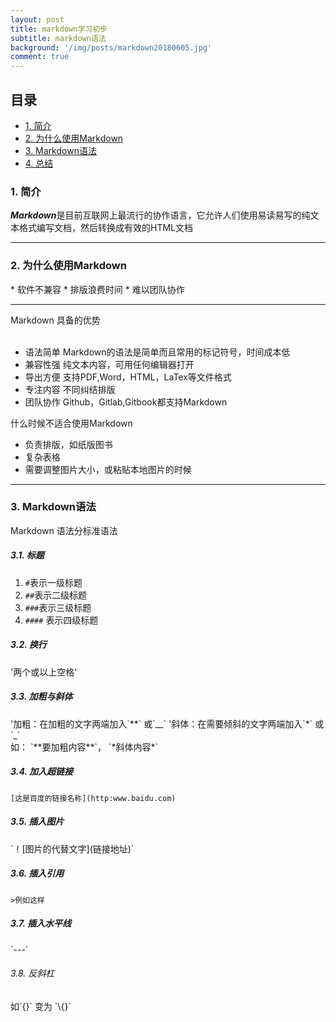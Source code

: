 ```yaml
---
layout: post
title: markdown学习初步
subtitle: markdown语法
background: '/img/posts/markdown20180605.jpg'
comment: true
---
```


## 目录
- [1. 简介](#1)
- [2. 为什么使用Markdown](#2)
- [3. Markdown语法](#3)
- [4. 总结](#4)


<h3 id="1">1. 简介</h3>

***Markdown***是目前互联网上最流行的协作语言，它允许人们使用易读易写的纯文本格式编写文档，然后转换成有效的HTML文档

---
<h3 id="2">2. 为什么使用Markdown</h3>
* 软件不兼容
* 排版浪费时间
* 难以团队协作

---
Markdown 具备的优势<br><br>

* 语法简单 Markdown的语法是简单而且常用的标记符号，时间成本低
* 兼容性强 纯文本内容，可用任何编辑器打开
* 导出方便 支持PDF,Word，HTML，LaTex等文件格式
* 专注内容 不同纠结排版
* 团队协作 Github，Gitlab,Gitbook都支持Markdown

什么时候不适合使用Markdown

* 负责排版，如纸版图书
* 复杂表格
* 需要调整图片大小，或粘贴本地图片的时候

---
<h3 id="3">3. Markdown语法</h3>

Markdown 语法分标准语法

<h5>3.1. 标题</h5>

1. `#`表示一级标题 
2. `##`表示二级标题
3. `###`表示三级标题
4. `####` 表示四级标题


<h5>3.2. 换行</h5>
	'两个或以上空格' 


<h5>3.3. 加粗与斜体</h5>
'加粗：在加粗的文字两端加入`**` 或`__`
'斜体：在需要倾斜的文字两端加入`*` 或`_`<br>
如： `**要加粗内容**`，
 	`*斜体内容*`


<h5>3.4. 加入超链接</h5>

 `[这是百度的链接名称](http:www.baidu.com)`

<h5>3.5. 插入图片</h5>
`！[图片的代替文字](链接地址)`


<h5>3.6. 插入引用</h5>

`>例如这样`

<h5>3.7. 插入水平线</h5>
`---`

<h6>3.8. 反斜杠</h6>
如`{}` 变为 `\{}`